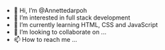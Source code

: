 - 👋 Hi, I’m @Annettedarpoh
- 👀 I’m interested in full stack development
- 🌱 I’m currently learning HTML, CSS and JavaScript
- 💞️ I’m looking to collaborate on ...
- 📫 How to reach me ...

<!---
Annettedarpoh/Annettedarpoh is a ✨ special ✨ repository because its `README.md` (this file) appears on your GitHub profile.
You can click the Preview link to take a look at your changes.
--->
